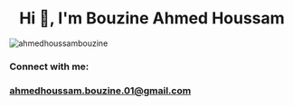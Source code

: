 <h1 align="center">Hi 👋, I'm Bouzine Ahmed Houssam</h1>
<p align="left"> <img src="https://komarev.com/ghpvc/?username=ahmedhoussambouzine&label=Profile%20views&color=0e75b6&style=flat" alt="ahmedhoussambouzine" /> </p>
<h3 align="left">Connect with me:</h3> <h3><a href="ahmedhoussam.bouzine.01@gmail.com">ahmedhoussam.bouzine.01@gmail.com</a></h3> 
<p align="left">
</p>
